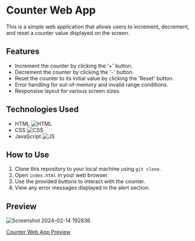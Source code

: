 # Counter Web App

This is a simple web application that allows users to increment, decrement, and reset a counter value displayed on the screen.

## Features
- Increment the counter by clicking the '+' button.
- Decrement the counter by clicking the '-' button.
- Reset the counter to its initial value by clicking the 'Reset' button.
- Error handling for out-of-memory and invalid range conditions.
- Responsive layout for various screen sizes.

## Technologies Used
* HTML ![HTML](https://github.com/Pawan8433/pure-js-counter-app/assets/106168429/cfa2b841-fdab-4e03-9cdf-9a4cd61bcfbf)
* CSS ![CSS](https://github.com/Pawan8433/pure-js-counter-app/assets/106168429/dbe8a55b-ecfb-4d66-ab3f-9a7b62e33318)
* JavaScript ![JS](https://github.com/Pawan8433/pure-js-counter-app/assets/106168429/a25048a2-efbd-44b0-9561-3cd7541505b9)

## How to Use
1. Clone this repository to your local machine using `git clone`.
2. Open `index.html` in your web browser.
3. Use the provided buttons to interact with the counter.
4. View any error messages displayed in the alert section.

## Preview
![Screenshot 2024-02-14 192836](https://github.com/Pawan8433/pure-js-counter-app/assets/106168429/73e29c80-c3fb-40b0-8326-8c1aba92f8e8)

[Counter Web App Preview](https://pawan8433.github.io/pure-js-counter-app/)

